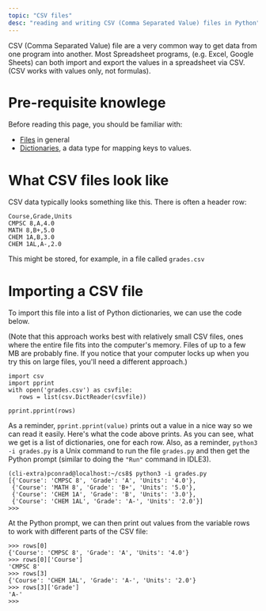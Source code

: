 ```yaml
---
topic: "CSV files"
desc: "reading and writing CSV (Comma Separated Value) files in Python"
---
```



CSV (Comma Separated Value) file are a very common way to get data from one program into another.   Most Spreadsheet programs,
(e.g. Excel, Google Sheets) 
can both import and export the values in a spreadsheet via CSV.  (CSV works with values only, not formulas).

# Pre-requisite knowlege

Before reading this page, you should be familiar with:

* [Files](https://ucsb-cs8.github.io/ptopics/files/) in general
* [Dictionaries](https://ucsb-cs8.github.io/ptopics/dictionaries/), a data type for mapping keys to values.

# What CSV files look like

CSV data typically looks something like this.  There is often a header row:

```
Course,Grade,Units
CMPSC 8,A,4.0
MATH 8,B+,5.0
CHEM 1A,B,3.0
CHEM 1AL,A-,2.0
```

This might be stored, for example, in a file called `grades.csv`

# Importing a CSV file

To import this file into a list of Python dictionaries, we can use the code below.  

(Note that this approach works best with relatively small CSV files, ones where the entire file fits into the computer's memory.  Files of up to a few MB are probably fine.  If you notice that your computer locks up when you try this on large files, you'll need a different approach.)

```
import csv
import pprint
with open('grades.csv') as csvfile:
   rows = list(csv.DictReader(csvfile))

pprint.pprint(rows)
```

As a reminder, `pprint.pprint(value)` prints out a value in a nice way so we can read it easily.
Here's what the code above prints.  As you can see, what we get is a list of dictionaries, one for each row.
Also,  as a reminder, `python3 -i grades.py` is a Unix command to  run the file `grades.py` and then get the Python prompt (similar to doing the `"Run"` command in IDLE3).

```
(cli-extra)pconrad@localhost:~/cs8$ python3 -i grades.py 
[{'Course': 'CMPSC 8', 'Grade': 'A', 'Units': '4.0'},
 {'Course': 'MATH 8', 'Grade': 'B+', 'Units': '5.0'},
 {'Course': 'CHEM 1A', 'Grade': 'B', 'Units': '3.0'},
 {'Course': 'CHEM 1AL', 'Grade': 'A-', 'Units': '2.0'}]
>>> 
```

At the Python prompt, we can then print out values from the variable rows to work with different parts of the CSV file:

```
>>> rows[0]
{'Course': 'CMPSC 8', 'Grade': 'A', 'Units': '4.0'}
>>> rows[0]['Course']
'CMPSC 8'
>>> rows[3]
{'Course': 'CHEM 1AL', 'Grade': 'A-', 'Units': '2.0'}
>>> rows[3]['Grade']
'A-'
>>> 
```

